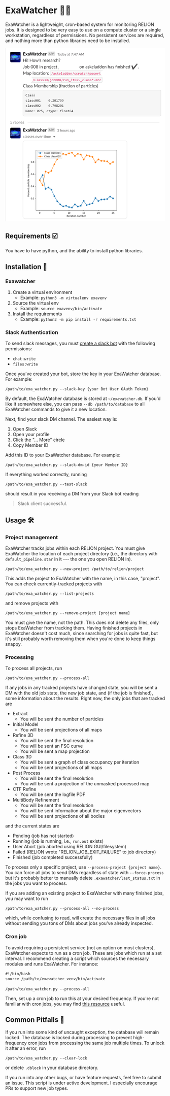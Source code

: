 # ExaWatcher 💾👀

ExaWatcher is a lightweight, cron-based system for monitoring RELION jobs. It is designed to be very easy to use on a compute cluster or a single workstation, regardless of permissions. No persistent services are required, and nothing more than python libraries need to be installed.

![A screenshot of a 3D Class job processed with ExaWatcher](img/3d-class.png)

## Requirements ☑️
You have to have python, and the ability to install python libraries.

## Installation 👷

### Exawatcher
 1. Create a virtual environment
    - Example: `python3 -m virtualenv exavenv`
 2. Source the virtual env
    - Example: `source exavenv/bin/activate`
 3. Install the requirements
    - Example: `python3 -m pip install -r requirements.txt`

### Slack Authentication
To send slack messages, you must [create a slack bot](https://slack.com/help/articles/115005265703-Create-a-bot-for-your-workspace) with the following permissions:
 - `chat:write`
 - `files:write`

Once you've created your bot, store the key in your ExaWatcher database. For example:
```
/path/to/exa_watcher.py --slack-key {your Bot User OAuth Token}
```

By default, the ExaWatcher database is stored at `~/exawatcher.db`. If you'd like
it somewhere else, you can pass `--db /path/to/database` to all ExaWatcher commands
to give it a new location.

Next, find your slack DM channel. The easiest way is: 
 1. Open Slack
 2. Open your profile
 3. Click the "... More" circle
 4. Copy Member ID

Add this ID to your ExaWatcher database. For example:
```
/path/to/exa_watcher.py --slack-dm-id {your Member ID}
```

If everything worked correctly, running
```
/path/to/exa_watcher.py --test-slack
```
should result in you receiving a DM from your Slack bot reading
> Slack client successful.

## Usage 🛠️

### Project management
ExaWatcher tracks jobs within each RELION project. You must give ExaWatcher the location
of each project directory (i.e., the directory with `default_pipeline.star` in it --- the one you open RELION in).

```
/path/to/exa_watcher.py --new-project /path/to/relion/project
```

This adds the project to ExaWatcher with the name, in this case, "project". You can check
currently-tracked projects with

```
/path/to/exa_watcher.py --list-projects
```
and remove projects with
```
/path/to/exa_watcher.py --remove-project {project name}
```

You must give the name, not the path. This does not delete any files,
only stops ExaWatcher from tracking them. Having finished projects in
ExaWatcher doesn't cost much, since searching for jobs is quite fast, but
it's still probably worth removing them when you're done to keep things snappy.

### Processing
To process all projects, run
```
/path/to/exa_watcher.py --process-all
```
If any jobs in any tracked projects have changed state, you will be sent a DM
with the old job state, the new job state, and (if the job is finished), some
information about the results. Right now, the only jobs that are tracked are

 - Extract
   - You will be sent the number of particles
 - Initial Model
   - You will be sent projections of all maps
 - Refine 3D
   - You will be sent the final resolution
   - You will be sent an FSC curve
   - You will be sent a map projection
 - Class 3D
   - You will be sent a graph of class occupancy per iteration
   - You will be sent projections of all maps
 - Post Process
   - You will be sent the final resolution
   - You will be sent a projection of the unmasked processed map
 - CTF Refine
   - You will be sent the logfile PDF
 - MultiBody Refinement
   - You will be sent the final resolution
   - You will be sent information about the major eigenvectors
   - You will be sent projections of all bodies

and the current states are

 - Pending (job has not started)
 - Running (job is running, i.e., `run.out` exists)
 - User Abort (job aborted using RELION GUI/filesystem)
 - Failed (RELION wrote "RELION_JOB_EXIT_FAILURE" to job directory)
 - Finished (job completed successfully)

To process only a specific project, use `--process-project {project name}`. You can
force all jobs to send DMs regardless of state with
`--force-process` but it's probably better to manually
delete `.exawatcher/last_status.txt` in the jobs you want to process.

If you are adding an existing project to ExaWatcher with many finished jobs,
you may want to run 
```
/path/to/exa_watcher.py --process-all --no-process
```
which, while confusing to read, will create the necessary files in all jobs without
sending you tons of DMs about jobs you've already inspected.

### Cron job
To avoid requiring a persistent service (not an option on most clusters), ExaWatcher
expects to run as a cron job. These are jobs which run at a set interval. I recommend
creating a script which sources the necessary modules and runs ExaWatcher. For instance:

```
#!/bin/bash
source /path/to/exawatcher_venv/bin/activate

/path/to/exa_watcher.py --process-all
```

Then, set up a cron job to run this at your desired frequency. If you're not familiar
with cron jobs, you may find [this resource](https://crontab.guru/) useful.

## Common Pitfalls 🐛
If you run into some kind of uncaught exception, the database will remain locked.
The database is locked during processing to prevent high-frequency cron jobs
from processing the same job multiple times. To unlock it after an error, run
```
/path/to/exa_watcher.py --clear-lock
```
or delete `.dblock` in your database directory.

If you run into any other bugs, or have feature requests, feel free to submit an issue.
This script is under active development. I especially encourage PRs to support new
job types.